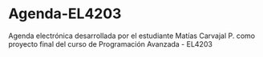 # Agenda-EL4203
Agenda electrónica desarrollada por el estudiante Matías Carvajal P. como proyecto final del curso de Programación Avanzada - EL4203 
